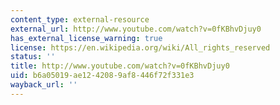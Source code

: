 ```yaml
---
content_type: external-resource
external_url: http://www.youtube.com/watch?v=0fKBhvDjuy0
has_external_license_warning: true
license: https://en.wikipedia.org/wiki/All_rights_reserved
status: ''
title: http://www.youtube.com/watch?v=0fKBhvDjuy0
uid: b6a05019-ae12-4208-9af8-446f72f331e3
wayback_url: ''
---
```

